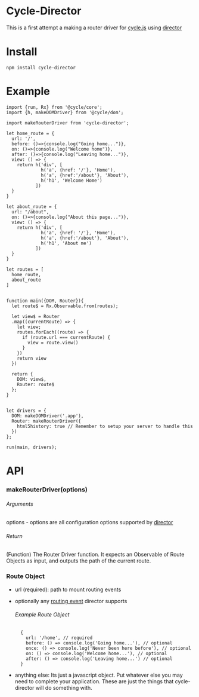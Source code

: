 # Cycle-Director

This is a first attempt a making a router driver for [cycle.js](http://cycle.js.org) using [director](https://github.com/flatiron/director)

# Install

```
npm install cycle-director
```

# Example

```
import {run, Rx} from '@cycle/core';
import {h, makeDOMDriver} from '@cycle/dom';

import makeRouterDriver from 'cycle-director';

let home_route = {
  url: '/',
  before: ()=>{console.log("Going home...")},
  on: ()=>{console.log("Welcome home")},
  after: ()=>{console.log("Leaving home...")},
  view: () => {
    return h('div', [
             h('a', {href: '/'}, 'Home'),
             h('a', {href:'/about'}, 'About'),
             h('h1', 'Welcome Home')
           ])
  }
}

let about_route = {
  url: "/about",
  on: ()=>{console.log("About this page...")},
  view: () => {
    return h('div', [
             h('a', {href: '/'}, 'Home'),
             h('a', {href:'/about'}, 'About'),
             h('h1', 'About me')
           ])
  }
}

let routes = [
  home_route,
  about_route
]


function main({DOM, Router}){
  let route$ = Rx.Observable.from(routes);

  let view$ = Router
  .map((currentRoute) => {
    let view;
    routes.forEach((route) => {
      if (route.url === currentRoute) {
        view = route.view()
      }
    })
    return view
  })

  return {
    DOM: view$,
    Router: route$
  };
}


let drivers = {
  DOM: makeDOMDriver('.app'),
  Router: makeRouterDriver({
    html5history: true // Remember to setup your server to handle this
  })
};

run(main, drivers);
```
# API

### makeRouterDriver(options)

###### Arguments
  options - options are all configuration options supported by [director](https://github.com/flatiron/director#configuration)

###### Return
(Function) The Router Driver function. It expects an Observable of Route Objects as input, and outputs the path of the current route.

### Route Object

- url (required): path to mount routing events

- optionally any [routing event](https://github.com/flatiron/director#configuration) director supports

  ###### Example Route Object
  ```
    {
      url: '/home', // required
      before: () => console.log('Going home...'), // optional
      once: () => console.log('Never been here before'), // optional
      on: () => console.log('Welcome home...'), // optional
      after: () => console.log('Leaving home...') // optional
    }
  ```
- anything else: Its just a javascript object. Put whatever else you may need to complete your application. These are just the things that cycle-director will do something with.